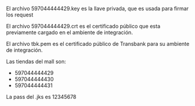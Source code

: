 El archivo 597044444429.key es la llave privada, que es usada para firmar los request

El archivo 597044444429.crt es el certificado público que esta previamente cargado en el ambiente de integración.

El archivo tbk.pem es el certificado público de Transbank para su ambiente de integración.

Las tiendas del mall son:
- 597044444429
- 597044444430
- 597044444431

La pass del .jks es 12345678
